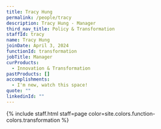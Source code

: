 ```yaml
---
title: Tracy Hung
permalink: /people/tracy
description: Tracy Hung - Manager
third_nav_title: Policy & Transformation
staffId: tracy
name: Tracy Hung
joinDate: April 3, 2024
functionId: transformation
jobTitle: Manager
curProducts:
  - Innovation & Transformation
pastProducts: []
accomplishments:
  - I'm new, watch this space!
quote: ""
linkedinId: ""
---
```


{% include staff.html staff=page color=site.colors.function-colors.transformation %}
